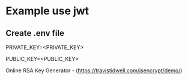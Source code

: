 # Example use jwt

## Create .env file

PRIVATE_KEY=<PRIVATE_KEY>

PUBLIC_KEY=<PUBLIC_KEY>

Online RSA Key Generator - (https://travistidwell.com/jsencrypt/demo/)
